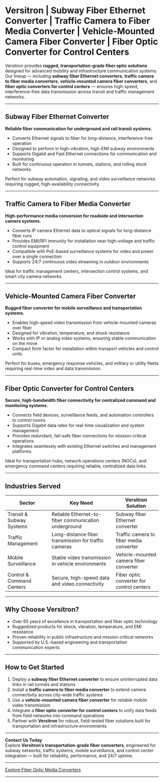 # Versitron | Subway Fiber Ethernet Converter | Traffic Camera to Fiber Media Converter | Vehicle-Mounted Camera Fiber Converter | Fiber Optic Converter for Control Centers

Versitron provides **rugged, transportation-grade fiber optic solutions** designed for advanced mobility and infrastructure communication systems. Our lineup — including **subway fiber Ethernet converters**, **traffic camera to fiber media converters**, **vehicle-mounted camera fiber converters**, and **fiber optic converters for control centers** — ensures high-speed, interference-free data transmission across transit and traffic management networks.

---

## Subway Fiber Ethernet Converter

**Reliable fiber communication for underground and rail transit systems.**

- Converts Ethernet signals to fiber for long-distance, interference-free operation  
- Designed to perform in high-vibration, high-EMI subway environments  
- Supports Gigabit and Fast Ethernet connections for communication and monitoring  
- Built for continuous operation in tunnels, stations, and rolling stock networks  

Perfect for subway automation, signaling, and video surveillance networks requiring rugged, high-availability connectivity.

---

## Traffic Camera to Fiber Media Converter

**High-performance media conversion for roadside and intersection camera systems.**

- Converts IP camera Ethernet data to optical signals for long-distance fiber runs  
- Provides EMI/RFI immunity for installation near high-voltage and traffic control equipment  
- Compatible with PoE-based surveillance systems for video and power over a single connection  
- Supports 24/7 continuous video streaming in outdoor environments  

Ideal for traffic management centers, intersection control systems, and smart city camera networks.

---

## Vehicle-Mounted Camera Fiber Converter

**Rugged fiber converter for mobile surveillance and transportation systems.**

- Enables high-speed video transmission from vehicle-mounted cameras over fiber  
- Designed for vibration, temperature, and shock resistance  
- Works with IP or analog video systems, ensuring stable communication on the move  
- Compact form factor for installation within transport vehicles and control units  

Perfect for buses, emergency response vehicles, and military or utility fleets requiring real-time video and data transmission.

---

## Fiber Optic Converter for Control Centers

**Secure, high-bandwidth fiber connectivity for centralized command and monitoring systems.**

- Connects field devices, surveillance feeds, and automation controllers to control rooms  
- Supports Gigabit data rates for real-time visualization and system management  
- Provides redundant, fail-safe fiber connections for mission-critical operations  
- Integrates seamlessly with existing Ethernet switches and management platforms  

Ideal for transportation hubs, network operations centers (NOCs), and emergency command centers requiring reliable, centralized data links.

---

## Industries Served

| Sector                      | Key Need                                            | Versitron Solution                                 |
|------------------------------|-----------------------------------------------------|----------------------------------------------------|
| Transit & Subway Systems     | Reliable Ethernet-to-fiber communication underground | Subway fiber Ethernet converter                    |
| Traffic Management           | Long-distance fiber transmission for traffic cameras | Traffic camera to fiber media converter            |
| Mobile Surveillance           | Stable video transmission in vehicle environments    | Vehicle-mounted camera fiber converter             |
| Control & Command Centers    | Secure, high-speed data and video connectivity      | Fiber optic converter for control centers          |

---

## Why Choose Versitron?

- Over 65 years of excellence in transportation and fiber optic technology  
- Ruggedized products for shock, vibration, temperature, and EMI resistance  
- Proven reliability in public infrastructure and mission-critical networks  
- Supported by U.S.-based engineering and transportation communication experts  

---

## How to Get Started

1. Deploy a **subway fiber Ethernet converter** to ensure uninterrupted data links in rail tunnels and stations  
2. Install a **traffic camera to fiber media converter** to extend camera connectivity across city-wide traffic systems  
3. Use a **vehicle-mounted camera fiber converter** for reliable mobile video transmission  
4. Integrate a **fiber optic converter for control centers** to unify data feeds from field networks into command operations  
5. Partner with **Versitron** for robust, field-tested fiber solutions built for transportation and infrastructure environments  

---

**Contact Us Today**  
Explore **Versitron’s transportation-grade fiber converters**, engineered for subway networks, traffic systems, mobile surveillance, and control center integration — built for reliability, performance, and 24/7 uptime.  

---

[Explore Fiber Optic Media Converters](https://www.versitron.com/collections/10-100base-fast-ethernet-media-converters)

---

